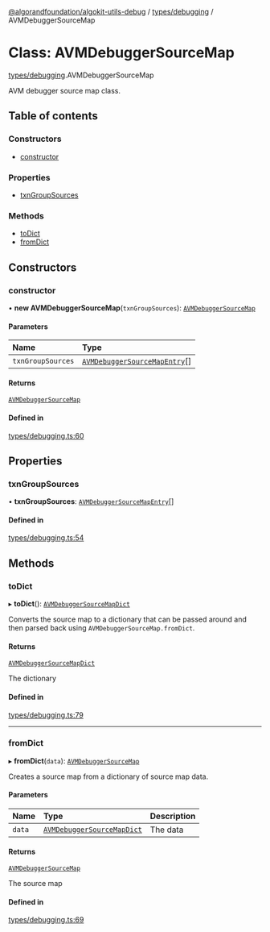 [@algorandfoundation/algokit-utils-debug](../README.md) / [types/debugging](../modules/types_debugging.md) / AVMDebuggerSourceMap

# Class: AVMDebuggerSourceMap

[types/debugging](../modules/types_debugging.md).AVMDebuggerSourceMap

AVM debugger source map class.

## Table of contents

### Constructors

- [constructor](types_debugging.AVMDebuggerSourceMap.md#constructor)

### Properties

- [txnGroupSources](types_debugging.AVMDebuggerSourceMap.md#txngroupsources)

### Methods

- [toDict](types_debugging.AVMDebuggerSourceMap.md#todict)
- [fromDict](types_debugging.AVMDebuggerSourceMap.md#fromdict)

## Constructors

### constructor

• **new AVMDebuggerSourceMap**(`txnGroupSources`): [`AVMDebuggerSourceMap`](types_debugging.AVMDebuggerSourceMap.md)

#### Parameters

| Name | Type |
| :------ | :------ |
| `txnGroupSources` | [`AVMDebuggerSourceMapEntry`](types_debugging.AVMDebuggerSourceMapEntry.md)[] |

#### Returns

[`AVMDebuggerSourceMap`](types_debugging.AVMDebuggerSourceMap.md)

#### Defined in

[types/debugging.ts:60](https://github.com/algorandfoundation/algokit-utils-ts-debug/blob/main/src/types/debugging.ts#L60)

## Properties

### txnGroupSources

• **txnGroupSources**: [`AVMDebuggerSourceMapEntry`](types_debugging.AVMDebuggerSourceMapEntry.md)[]

#### Defined in

[types/debugging.ts:54](https://github.com/algorandfoundation/algokit-utils-ts-debug/blob/main/src/types/debugging.ts#L54)

## Methods

### toDict

▸ **toDict**(): [`AVMDebuggerSourceMapDict`](../interfaces/types_debugging.AVMDebuggerSourceMapDict.md)

Converts the source map to a dictionary that can be passed around and then parsed back using `AVMDebuggerSourceMap.fromDict`.

#### Returns

[`AVMDebuggerSourceMapDict`](../interfaces/types_debugging.AVMDebuggerSourceMapDict.md)

The dictionary

#### Defined in

[types/debugging.ts:79](https://github.com/algorandfoundation/algokit-utils-ts-debug/blob/main/src/types/debugging.ts#L79)

___

### fromDict

▸ **fromDict**(`data`): [`AVMDebuggerSourceMap`](types_debugging.AVMDebuggerSourceMap.md)

Creates a source map from a dictionary of source map data.

#### Parameters

| Name | Type | Description |
| :------ | :------ | :------ |
| `data` | [`AVMDebuggerSourceMapDict`](../interfaces/types_debugging.AVMDebuggerSourceMapDict.md) | The data |

#### Returns

[`AVMDebuggerSourceMap`](types_debugging.AVMDebuggerSourceMap.md)

The source map

#### Defined in

[types/debugging.ts:69](https://github.com/algorandfoundation/algokit-utils-ts-debug/blob/main/src/types/debugging.ts#L69)
